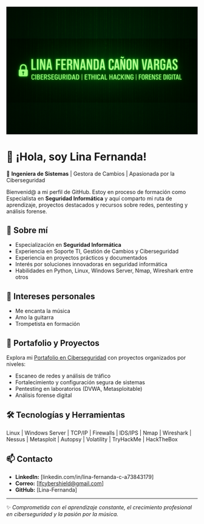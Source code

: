 ![Banner](./perfil.png)

# 👋 ¡Hola, soy Lina Fernanda!


🔐 **Ingeniera de Sistemas** | Gestora de Cambios | Apasionada por la Ciberseguridad

Bienvenid@ a mi perfil de GitHub. Estoy en proceso de formación como Especialista en **Seguridad Informática** y aquí comparto mi ruta de aprendizaje, proyectos destacados y recursos sobre redes, pentesting y análisis forense.

## 🚀 Sobre mí
- Especialización en **Seguridad Informática**
- Experiencia en Soporte TI, Gestión de Cambios y Ciberseguridad
- Experiencia en proyectos prácticos y documentados
- Interés por soluciones innovadoras en seguridad informática
- Habilidades en Python, Linux, Windows Server, Nmap, Wireshark entre otros

## 🎸 Intereses personales
- Me encanta la música
- Amo la guitarra
- Trompetista en formación

## 📘 Portafolio y Proyectos
Explora mi [Portafolio en Ciberseguridad](https://github.com/Lina-Fernanda/Portafolio-en-Ciberseguridad/blob/main/README.md) con proyectos organizados por niveles:
- Escaneo de redes y análisis de tráfico
- Fortalecimiento y configuración segura de sistemas
- Pentesting en laboratorios (DVWA, Metasploitable)
- Análisis forense digital

## 🛠️ Tecnologías y Herramientas
Linux | Windows Server | TCP/IP | Firewalls | IDS/IPS | Nmap | Wireshark | Nessus | Metasploit | Autopsy | Volatility | TryHackMe | HackTheBox

## 📫 Contacto
- **LinkedIn:** [linkedin.com/in/lina-fernanda-c-a73843179]
- **Correo:** [lfcybershield@gmail.com]
- **GitHub:** [Lina-Fernanda]

---

✨ *Comprometida con el aprendizaje constante, el crecimiento profesional en ciberseguridad y la pasión por la música.*
